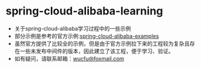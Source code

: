 # spring-cloud-alibaba-learning
- 关于spring-cloud-alibaba学习过程中的一些示例
- 部分示例是参考的官方示例:[spring-cloud-alibaba-examples](https://github.com/alibaba/spring-cloud-alibaba/tree/master/spring-cloud-alibaba-examples)
- 虽然官方提供了比较全的示例，但是由于官方示例拉下来的工程较为复杂且存在一些未发布中间件的版本，因此建立了该工程，便于学习、验证。
- 如有疑问，请联系邮箱：wucfu@foxmail.com